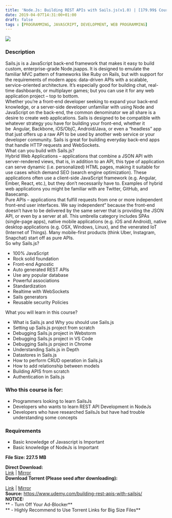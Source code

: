 ```yaml
---
title: 'Node.Js: Building REST APIs with Sails.js(v1.0) | [179.99$ Course For Free]'
date: 2019-04-07T14:31:00+01:00
draft: false
tags : [PROGRAMMING, JAVASCRIPT, DEVELOPMENT, WEB PROGRAMMING]
---
```


  

**[![](https://3.bp.blogspot.com/-0Hl_BRsYSTg/XKn6AHgP8UI/AAAAAAAABXQ/PWMX_AYU1_49nLSpG03KIqCsBPduCR4vQCLcBGAs/s640/Node.Js-Building-REST-APIs-with-Sails.jsv1_.0.jpg)](https://3.bp.blogspot.com/-0Hl_BRsYSTg/XKn6AHgP8UI/AAAAAAAABXQ/PWMX_AYU1_49nLSpG03KIqCsBPduCR4vQCLcBGAs/s1600/Node.Js-Building-REST-APIs-with-Sails.jsv1_.0.jpg)**

  
  

### Description

Sails.js is a JavaScript back-end framework that makes it easy to build custom, enterprise-grade Node.jsapps. It is designed to emulate the familiar MVC pattern of frameworks like Ruby on Rails, but with support for the requirements of modern apps: data-driven APIs with a scalable, service-oriented architecture. It’s especially good for building chat, real-time dashboards, or multiplayer games; but you can use it for any web application project – top to bottom.  
Whether you’re a front-end developer seeking to expand your back-end knowledge, or a server-side developer unfamiliar with using Node and JavaScript on the back-end, the common denominator we all share is a desire to create web applications. Sails is designed to be compatible with whatever strategy you have for building your front-end, whether it be  Angular, Backbone, iOS/ObjC, Android/Java, or even a “headless” app that just offers up a raw API to be used by another web service or your developer community. Sails is great for building everyday back-end apps that handle HTTP requests and WebSockets.  
What can you build with Sails.js?  
Hybrid Web Applications – applications that combine a JSON API with server-rendered views, that is, in addition to an API, this type of application can serve dynamic (i.e. personalized) HTML pages, making it suitable for use cases which demand SEO (search engine optimization). These applications often use a client-side JavaScript framework (e.g. Angular, Ember, React, etc.), but they don’t necessarily have to. Examples of hybrid web applications you might be familiar with are Twitter, GitHub, and Basecamp.  
Pure APIs – applications that fulfill requests from one or more independent front-end user interfaces. We say independent” because the front-end doesn’t have to be delivered by the same server that is providing the JSON API, or even by a server at all. This umbrella category includes SPAs (single-page apps), native mobile applications (e.g. iOS and Android), native desktop applications (e.g. OSX, Windows, Linux), and the venerated IoT (Internet of Things). Many mobile-first products (think Uber, Instagram, Snapchat) start off as pure APIs.  
So why Sails.js?  

*   100% JavaScript
*   Rock solid foundation
*   Front-end Agnostic
*   Auto generated REST APIs
*   Use any popular database
*   Powerful associations
*   Standardization
*   Realtime with WebSockets
*   Sails generators
*   Reusable security Policies

What you will learn in this course?  

*   What is Sails.js and Why you should use Sails.js
*   Setting up Sails.js project from scratch
*   Debugging Sails.js project in Webstorm
*   Debugging Sails.js project in VS Code
*   Debugging Sails.js project in Chrome
*   Understanding Sails.js in Depth
*   Datastores in Sails.js
*   How to perform CRUD operation in Sails.js
*   How to add relationship between models
*   Building APIS from scratch
*   Authentication in Sails.js

### Who this course is for:

*   Programmers looking to learn SailsJs
*   Developers who wants to learn REST API Development in NodeJs
*   Developers who have researched SailsJs but have had trouble understanding some concepts

### Requirements

*   Basic knowledge of Javascript is Important
*   Basic knowledge of NodeJs is Important

**File Size: 227.5 MB**

**Direct Download:**  
[Link](https://arthikgyan.com/NodeJsBuildinglink1) | [Mirror](https://arthikgyan.com/NodeJsBuildinglink2)  
**Download Torrent (Please seed after downloading):**  

[Link](https://arthikgyan.com/NodeJsBuildingtorrent1) | [Mirror](https://arthikgyan.com/NodeJsBuildingtorrent2)  
**Source:** https://www.udemy.com/building-rest-apis-with-sailsjs/  
**NOTICE:**  
** - Turn Off Your Ad-Blocker**  
** - Highly Recommend to Use Torrent Links for Big Size Files**